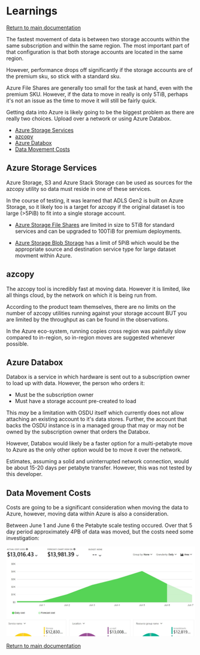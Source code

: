 # Learnings

[Return to main documentation](../README.md#additional-documents)

The fastest movement of data is between two storage accounts within the same subscription and within the same region. The most important part of that configuration is that both storage accounts are located in the same region. 

However, performance drops off significantly if the storage accounts are of the premium sku, so stick with a standard sku.

Azure File Shares are generally too small for the task at hand, even with the premium SKU. However, if the data to move in really is only 5TiB, perhaps it's not an issue as the time to move it will still be fairly quick. 

Getting data into Azure is likely going to be the biggest problem as there are really two choices. Upload over a network or using Azure Databox. 

- [Azure Storage Services](#azure-storage-services)
- [azcopy](#azcopy)
- [Azure Databox](#azure-databox)
- [Data Movement Costs](#data-movement-costs)


## Azure Storage Services

Azure Storage, S3 and Azure Stack Storage can be used as sources for the azcopy utility so data must reside in one of these services. 

In the course of testing, it was learned that ADLS Gen2 is built on Azure Storage, so it likely too is a target for azcopy if the original dataset is too large (>5PiB) to fit into a single storage account.

- [Azure Storage File Shares](https://docs.microsoft.com/en-us/azure/storage/files/storage-files-scale-targets) are limited in size to 5TiB for standard services and can be upgraded to 100TiB for premium deployments. 

- [Azure Storage Blob Storage](https://docs.microsoft.com/en-us/azure/storage/common/scalability-targets-standard-account) has a limit of 5PiB which would be the appropriate source and destination service type for large dataset movment within Azure. 

## azcopy

The azcopy tool is incredibly fast at moving data. However it is limited, like all things cloud, by the network on which it is being run from. 

According to the product team themselves, there are no limits on the number of azcopy utilities running against your storage account BUT you are limited by the throughput as can be found in the observations. 

In the Azure eco-system, running copies cross region was painfully slow compared to in-region, so in-region moves are suggested whenever possible. 

## Azure Databox

Databox is a service in which hardware is sent out to a subscription owner to load up with data. However, the person who orders it:

- Must be the subscription owner
- Must have a storage account pre-created to load 

This *may* be a limitation with OSDU itself which currently does not allow attaching an existing account to it's data stores. Further, the account that backs the OSDU instance is in a managed group that may or may not be owned by the subscription owner that orders the Databox. 

However, Databox would likely be a faster option for a multi-petabyte move to Azure as the only other option would be to move it over the network. 

Estimates, assuming a solid and uninterrupted network connection, would be about 15-20 days per petabyte transfer. However, this was not tested by this developer.  

## Data Movement Costs

Costs are going to be a significant consideration when moving the data to Azure, however, moving data within Azure is also a consideration.

Between June 1 and June 6 the Petabyte scale testing occured. Over that 5 day period approximately 4PB of data was moved, but the costs need some investigation:

![costs](./images/pbmovecosts.jpg)


[Return to main documentation](../README.md#additional-documents)
